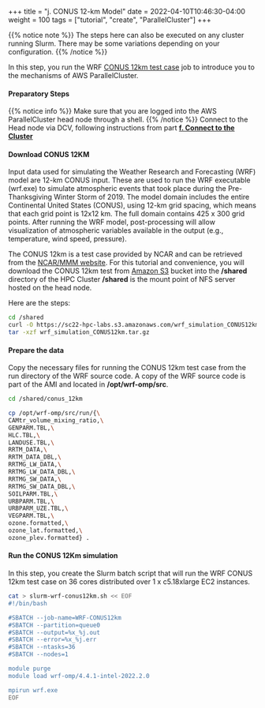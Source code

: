 +++
title = "j. CONUS 12-km Model"
date = 2022-04-10T10:46:30-04:00
weight = 100
tags = ["tutorial", "create", "ParallelCluster"]
+++

{{% notice note %}}
The steps here can also be executed on any cluster running Slurm. There may be some variations depending on your configuration.
{{% /notice %}}

In this step, you run the WRF [CONUS 12km test case](https://www2.mmm.ucar.edu/wrf/users/benchmark/benchdata_v422.html) job to introduce you to the mechanisms of AWS ParallelCluster.

#### Preparatory Steps

{{% notice info %}}
Make sure that you are logged into the AWS ParallelCluster head node through a shell.
{{% /notice %}}
Connect to the Head node via DCV, following instructions from part **[f. Connect to the Cluster](/03-hpc-aws-parallelcluster-workshop/08-connect-cluster.html#dcv-connect)**

#### Download CONUS 12KM
Input data used for simulating the Weather Research and Forecasting (WRF) model are 12-km CONUS input.
These are used to run the WRF executable (wrf.exe) to simulate atmospheric events that took place during the Pre-Thanksgiving Winter Storm of 2019.
The model domain includes the entire Continental United States (CONUS), using 12-km grid spacing, which means that each grid point is 12x12 km.
The full domain contains 425 x 300 grid points. After running the WRF model, post-processing will allow visualization of atmospheric variables available in the output (e.g., temperature, wind speed, pressure).

The CONUS 12km is a test case provided by NCAR and can be retrieved from the [NCAR/MMM website](https://www2.mmm.ucar.edu/wrf/users/). For this tutorial and convenience, you will download the CONUS 12km test from [Amazon S3](https://aws.amazon.com/s3/) bucket into the **/shared** directory of the HPC Cluster
**/shared** is the mount point of NFS server hosted on the head node.

Here are the steps:

```bash
cd /shared
curl -O https://sc22-hpc-labs.s3.amazonaws.com/wrf_simulation_CONUS12km.tar.gz
tar -xzf wrf_simulation_CONUS12km.tar.gz
```

#### Prepare the data
Copy the necessary files for running the CONUS 12km test case from the run directory of the WRF source code.
A copy of the WRF source code is part of the AMI and located  in __/opt/wrf-omp/src__.

```bash
cd /shared/conus_12km

cp /opt/wrf-omp/src/run/{\
CAMtr_volume_mixing_ratio,\
GENPARM.TBL,\
HLC.TBL,\
LANDUSE.TBL,\
RRTM_DATA,\
RRTM_DATA_DBL,\
RRTMG_LW_DATA,\
RRTMG_LW_DATA_DBL,\
RRTMG_SW_DATA,\
RRTMG_SW_DATA_DBL,\
SOILPARM.TBL,\
URBPARM.TBL,\
URBPARM_UZE.TBL,\
VEGPARM.TBL,\
ozone.formatted,\
ozone_lat.formatted,\
ozone_plev.formatted} .
```

#### Run the CONUS 12Km simulation
In this step, you create the Slurm batch script that will run the WRF CONUS 12km test case on 36 cores distributed over 1 x c5.18xlarge EC2 instances.

```bash
cat > slurm-wrf-conus12km.sh << EOF
#!/bin/bash

#SBATCH --job-name=WRF-CONUS12km
#SBATCH --partition=queue0
#SBATCH --output=%x_%j.out
#SBATCH --error=%x_%j.err
#SBATCH --ntasks=36
#SBATCH --nodes=1

module purge
module load wrf-omp/4.4.1-intel-2022.2.0

mpirun wrf.exe
EOF
```
